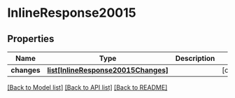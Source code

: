 # InlineResponse20015

## Properties
Name | Type | Description | Notes
------------ | ------------- | ------------- | -------------
**changes** | [**list[InlineResponse20015Changes]**](InlineResponse20015Changes.md) |  | [optional] 

[[Back to Model list]](../README.md#documentation-for-models) [[Back to API list]](../README.md#documentation-for-api-endpoints) [[Back to README]](../README.md)


